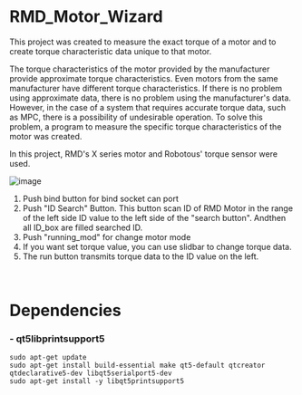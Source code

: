 # RMD_Motor_Wizard
This project was created to measure the exact torque of a motor and to create torque characteristic data unique to that motor.

The torque characteristics of the motor provided by the manufacturer provide approximate torque characteristics. Even motors from the same manufacturer have different torque characteristics. If there is no problem using approximate data, there is no problem using the manufacturer's data. However, in the case of a system that requires accurate torque data, such as MPC, there is a possibility of undesirable operation.
To solve this problem, a program to measure the specific torque characteristics of the motor was created.

In this project, RMD's X series motor and Robotous' torque sensor were used.

![image](https://github.com/JinW00-Park/RMD_Motor_Wizard/assets/90753764/842d7e7b-7193-4402-944f-bf5b9871660d)
1. Push bind button for bind socket can port
2. Push "ID Search" Button. This button scan ID of RMD Motor in the range of the left side ID value to the left side of the "search button". Andthen all  ID_box are filled searched ID.
3. Push "running_mod" for change motor mode
4. If you want set torque value, you can use slidbar to change torque data. 
5. The run button transmits torque data to the ID value on the left.

<br>

# Dependencies
### - qt5libprintsupport5

```
sudo apt-get update
sudo apt-get install build-essential make qt5-default qtcreator qtdeclarative5-dev libqt5serialport5-dev 
sudo apt-get install -y libqt5printsupport5 
```
<br>

